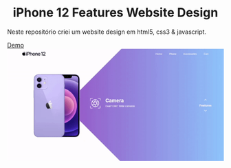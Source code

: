 <h1 align="center">iPhone 12 Features Website Design</h1>

<p>Neste repositório criei um website design em html5, css3 & javascript.

<a href="https://carloswillian.github.io/iphone12-features-website-html-css-javascript/">Demo</a>
<a href="https://carloswillian.github.io/iphone12-features-website-html-css-javascript/"><img src="https://github.com/CarlosWillian/iphone12-features-website-html-css-javascript/blob/main/demo.gif"></a>
 

 

 
